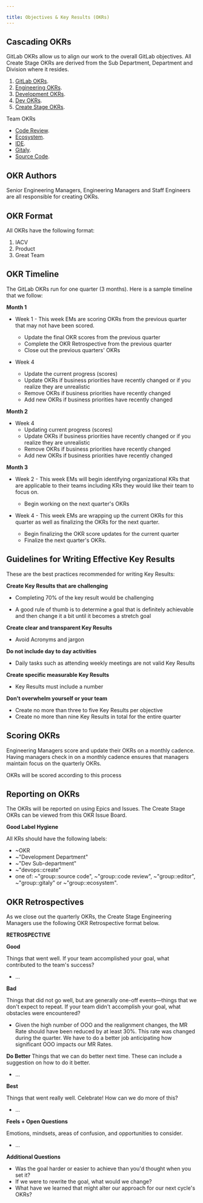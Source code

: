```yaml
---

title: Objectives & Key Results (OKRs)
---
```








## Cascading OKRs

GitLab OKRs allow us to align our work to the overall GitLab objectives. All Create Stage OKRs are derived from the Sub Department, Department and Division where it resides.

1. [GitLab OKRs](/handbook/company/okrs/).
1. [Engineering OKRs](https://gitlab.com/gitlab-com/www-gitlab-com/-/issues?scope=all&utf8=✓&state=opened&label_name[]=OKR&label_name[]=EVP%20of%20Engineering).
1. [Development OKRs](https://gitlab.com/gitlab-com/www-gitlab-com/-/issues?scope=all&utf8=✓&state=opened&label_name[]=OKR&label_name[]=Development%20Department&author_username=clefelhocz1).
1. [Dev OKRs](https://gitlab.com/gitlab-com/www-gitlab-com/-/issues?scope=all&utf8=✓&state=all&label_name[]=OKR&label_name[]=Dev%20Sub-department&author_username=timzallmann).
1. [Create Stage OKRs](https://gitlab.com/gitlab-com/www-gitlab-com/-/issues?scope=all&utf8=✓&state=all&label_name[]=OKR&label_name[]=devops%3A%3Acreate&author_username=dsatcher).

Team OKRs

* [Code Review](https://gitlab.com/gitlab-com/www-gitlab-com/-/issues?scope=all&utf8=✓&state=all&label_name[]=OKR&label_name[]=group%3A%3Acode%20review).
* [Ecosystem](https://gitlab.com/gitlab-com/www-gitlab-com/-/issues?scope=all&utf8=✓&state=all&label_name[]=OKR&label_name[]=group%3A%3Aecosystem).
* [IDE](https://gitlab.com/gitlab-com/www-gitlab-com/-/issues?scope=all&utf8=✓&state=all&label_name[]=OKR&label_name[]=group%3A%3Aide).
* [Gitaly](https://gitlab.com/gitlab-com/www-gitlab-com/-/issues?scope=all&utf8=✓&state=all&label_name[]=OKR&label_name[]=group%3A%3Agitaly).
* [Source Code](https://gitlab.com/gitlab-com/www-gitlab-com/-/issues?scope=all&utf8=✓&state=all&label_name[]=OKR&label_name[]=group%3A%3Asource%20code).

## OKR Authors

Senior Engineering Managers, Engineering Managers and Staff Engineers are all responsible for creating OKRs.

## OKR Format

All OKRs have the following format:

1. IACV
1. Product
1. Great Team

## OKR Timeline
 The GitLab OKRs run for one quarter (3 months).  Here is a sample timeline that we follow:

**Month 1**

* Week 1 - This week EMs are scoring OKRs from the previous quarter that may not have been scored.
    * Update the final OKR scores from the previous quarter
    * Complete the OKR Retrospective from the previous quarter
    * Close out the previous quarters' OKRs

* Week 4
    * Update the current progress (scores)
    * Update OKRs if business priorities have recently changed or if you realize they are unrealistic 
    * Remove OKRs if business priorities have recently changed
    * Add new OKRs if business priorities have recently changed
    
**Month 2**

* Week 4
    * Updating current progress (scores)
    * Update OKRs if business priorities have recently changed or if you realize they are unrealistic
    * Remove OKRs if business priorities have recently changed
    * Add new OKRs if business priorities have recently changed

**Month 3**
 
* Week 2 - This week EMs will begin identifying organizational KRs that are applicable to their teams including KRs they would like their team to focus on.

    * Begin working on the next quarter's OKRs

* Week 4 - This week EMs are wrapping up the current OKRs for this quarter as well as finalizing the OKRs for the next quarter.

    * Begin finalizing the OKR score updates for the current quarter
    * Finalize the next quarter's OKRs.
    
## Guidelines for Writing Effective Key Results

These are the best practices recommended for writing Key Results:

**Create Key Results that are challenging**

* Completing 70% of the key result would be challenging

* A good rule of thumb is to determine a goal that is definitely achievable and then change it a bit until it becomes a stretch goal

**Create clear and transparent Key Results**

* Avoid Acronyms and jargon

**Do not include day to day activities**

* Daily tasks such as attending weekly meetings are not valid Key Results

**Create specific measurable Key Results**

* Key Results must include a number

**Don't overwhelm yourself or your team**

* Create no more than three to five Key Results per objective
* Create no more than nine Key Results in total for the entire quarter

## Scoring OKRs
Engineering Managers score and update their OKRs on a monthly cadence.  Having managers check in on a monthly cadence ensures that managers maintain focus on the quarterly OKRs. 

OKRs will be scored according to this process

## Reporting on OKRs
The OKRs will be reported on using Epics and Issues.  The Create Stage OKRs can be viewed from this OKR Issue Board.

**Good Label Hygiene**

All KRs should have the following labels:

* ~OKR
* ~"Development Department"
* ~"Dev Sub-department"
* ~"devops::create"
* one of: ~"group::source code", ~"group::code review", ~"group::editor", ~"group::gitaly" or ~"group::ecosystem".

## OKR Retrospectives
As we close out the quarterly OKRs, the Create Stage Engineering Managers use the following OKR Retrospective format below.


**RETROSPECTIVE**

**Good**

Things that went well. If your team accomplished your goal, what contributed to the team's success?

* ...

**Bad**

Things that did not go well, but are generally one-off events—things that we don't expect to repeat. If your team didn't accomplish your goal, what obstacles were encountered?

* Given the high number of OOO and the realignment changes, the MR Rate should have been reduced by at least 30%. This rate was changed during the quarter. We have to do a better job anticipating how significant OOO impacts our MR Rates.

**Do Better**
Things that we can do better next time. These can include a suggestion on how to do it better.

* ...

**Best**

Things that went really well. Celebrate! How can we do more of this?
* ...

**Feels + Open Questions**

Emotions, mindsets, areas of confusion, and opportunities to consider.

* ...

**Additional Questions**

* Was the goal harder or easier to achieve than you'd thought when you set it?
* If we were to rewrite the goal, what would we change?
* What have we learned that might alter our approach for our next cycle's OKRs?











